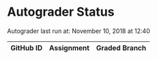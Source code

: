 # Autograder Status
Autograder last run at: November 10, 2018 at 12:40

| GitHub ID | Assignment | Graded Branch |
|-----------|------------|---------------|
